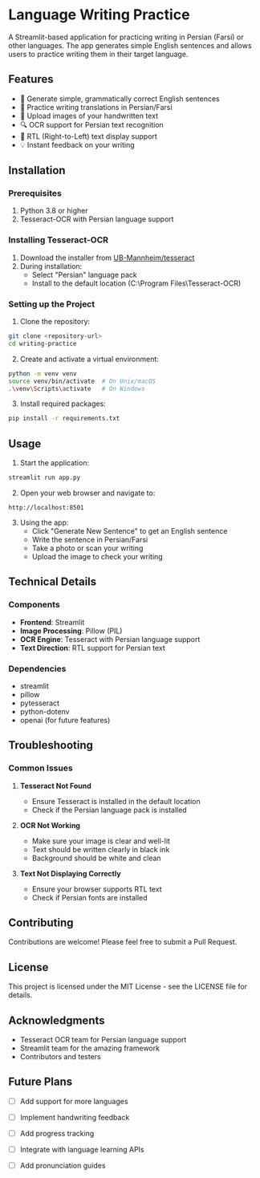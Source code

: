 # Language Writing Practice

A Streamlit-based application for practicing writing in Persian (Farsi) or other languages. The app generates simple English sentences and allows users to practice writing them in their target language.

## Features

- 🎯 Generate simple, grammatically correct English sentences
- 📝 Practice writing translations in Persian/Farsi
- 📸 Upload images of your handwritten text
- 🔍 OCR support for Persian text recognition
- 🎨 RTL (Right-to-Left) text display support
- 💡 Instant feedback on your writing

## Installation

### Prerequisites

1. Python 3.8 or higher
2. Tesseract-OCR with Persian language support

### Installing Tesseract-OCR

1. Download the installer from [UB-Mannheim/tesseract](https://github.com/UB-Mannheim/tesseract/wiki)
2. During installation:
   - Select "Persian" language pack
   - Install to the default location (C:\Program Files\Tesseract-OCR)

### Setting up the Project

1. Clone the repository:
```bash
git clone <repository-url>
cd writing-practice
```

2. Create and activate a virtual environment:
```bash
python -m venv venv
source venv/bin/activate  # On Unix/macOS
.\venv\Scripts\activate   # On Windows
```

3. Install required packages:
```bash
pip install -r requirements.txt
```

## Usage

1. Start the application:
```bash
streamlit run app.py
```

2. Open your web browser and navigate to:
```
http://localhost:8501
```

3. Using the app:
   - Click "Generate New Sentence" to get an English sentence
   - Write the sentence in Persian/Farsi
   - Take a photo or scan your writing
   - Upload the image to check your writing

## Technical Details

### Components

- **Frontend**: Streamlit
- **Image Processing**: Pillow (PIL)
- **OCR Engine**: Tesseract with Persian language support
- **Text Direction**: RTL support for Persian text

### Dependencies

- streamlit
- pillow
- pytesseract
- python-dotenv
- openai (for future features)

## Troubleshooting

### Common Issues

1. **Tesseract Not Found**
   - Ensure Tesseract is installed in the default location
   - Check if the Persian language pack is installed

2. **OCR Not Working**
   - Make sure your image is clear and well-lit
   - Text should be written clearly in black ink
   - Background should be white and clean

3. **Text Not Displaying Correctly**
   - Ensure your browser supports RTL text
   - Check if Persian fonts are installed

## Contributing

Contributions are welcome! Please feel free to submit a Pull Request.

## License

This project is licensed under the MIT License - see the LICENSE file for details.

## Acknowledgments

- Tesseract OCR team for Persian language support
- Streamlit team for the amazing framework
- Contributors and testers

## Future Plans

- [ ] Add support for more languages
- [ ] Implement handwriting feedback
- [ ] Add progress tracking
- [ ] Integrate with language learning APIs
- [ ] Add pronunciation guides

